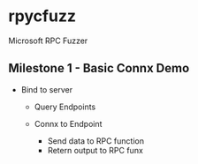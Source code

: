 # rpycfuzz

Microsoft RPC Fuzzer

## Milestone 1 - Basic Connx Demo

* Bind to server
    * Query Endpoints
    * Connx to Endpoint

        * Send data to RPC function
        * Retern output to RPC funx
